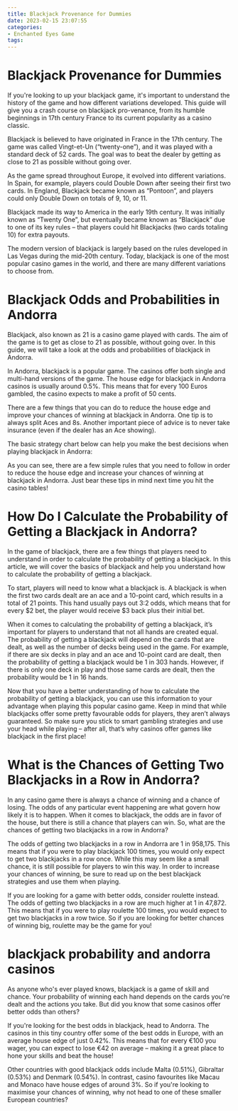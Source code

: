 ```yaml
---
title: Blackjack Provenance for Dummies
date: 2023-02-15 23:07:55
categories:
- Enchanted Eyes Game
tags:
---
```



#  Blackjack Provenance for Dummies

If you're looking to up your blackjack game, it's important to understand the history of the game and how different variations developed. This guide will give you a crash course on blackjack pro-venance, from its humble beginnings in 17th century France to its current popularity as a casino classic.

Blackjack is believed to have originated in France in the 17th century. The game was called Vingt-et-Un (“twenty-one”), and it was played with a standard deck of 52 cards. The goal was to beat the dealer by getting as close to 21 as possible without going over.

As the game spread throughout Europe, it evolved into different variations. In Spain, for example, players could Double Down after seeing their first two cards. In England, Blackjack became known as “Pontoon”, and players could only Double Down on totals of 9, 10, or 11.

Blackjack made its way to America in the early 19th century. It was initially known as “Twenty One”, but eventually became known as “Blackjack” due to one of its key rules – that players could hit Blackjacks (two cards totaling 10) for extra payouts.

The modern version of blackjack is largely based on the rules developed in Las Vegas during the mid-20th century. Today, blackjack is one of the most popular casino games in the world, and there are many different variations to choose from.

#  Blackjack Odds and Probabilities in Andorra 

Blackjack, also known as 21 is a casino game played with cards. The aim of the game is to get as close to 21 as possible, without going over. In this guide, we will take a look at the odds and probabilities of blackjack in Andorra.

In Andorra, blackjack is a popular game. The casinos offer both single and multi-hand versions of the game. The house edge for blackjack in Andorra casinos is usually around 0.5%. This means that for every 100 Euros gambled, the casino expects to make a profit of 50 cents.

There are a few things that you can do to reduce the house edge and improve your chances of winning at blackjack in Andorra. One tip is to always split Aces and 8s. Another important piece of advice is to never take insurance (even if the dealer has an Ace showing).

The basic strategy chart below can help you make the best decisions when playing blackjack in Andorra:

    

As you can see, there are a few simple rules that you need to follow in order to reduce the house edge and increase your chances of winning at blackjack in Andorra. Just bear these tips in mind next time you hit the casino tables!

#  How Do I Calculate the Probability of Getting a Blackjack in Andorra? 

In the game of blackjack, there are a few things that players need to understand in order to calculate the probability of getting a blackjack. In this article, we will cover the basics of blackjack and help you understand how to calculate the probability of getting a blackjack.

To start, players will need to know what a blackjack is. A blackjack is when the first two cards dealt are an ace and a 10-point card, which results in a total of 21 points. This hand usually pays out 3:2 odds, which means that for every $2 bet, the player would receive $3 back plus their initial bet.

When it comes to calculating the probability of getting a blackjack, it’s important for players to understand that not all hands are created equal. The probability of getting a blackjack will depend on the cards that are dealt, as well as the number of decks being used in the game. For example, if there are six decks in play and an ace and 10-point card are dealt, then the probability of getting a blackjack would be 1 in 303 hands. However, if there is only one deck in play and those same cards are dealt, then the probability would be 1 in 16 hands.

Now that you have a better understanding of how to calculate the probability of getting a blackjack, you can use this information to your advantage when playing this popular casino game. Keep in mind that while blackjacks offer some pretty favourable odds for players, they aren’t always guaranteed. So make sure you stick to smart gambling strategies and use your head while playing – after all, that’s why casinos offer games like blackjack in the first place!

#  What is the Chances of Getting Two Blackjacks in a Row in Andorra? 

In any casino game there is always a chance of winning and a chance of losing. The odds of any particular event happening are what govern how likely it is to happen. When it comes to blackjack, the odds are in favor of the house, but there is still a chance that players can win. So, what are the chances of getting two blackjacks in a row in Andorra?

The odds of getting two blackjacks in a row in Andorra are 1 in 958,175. This means that if you were to play blackjack 100 times, you would only expect to get two blackjacks in a row once. While this may seem like a small chance, it is still possible for players to win this way. In order to increase your chances of winning, be sure to read up on the best blackjack strategies and use them when playing.

If you are looking for a game with better odds, consider roulette instead. The odds of getting two blackjacks in a row are much higher at 1 in 47,872. This means that if you were to play roulette 100 times, you would expect to get two blackjacks in a row twice. So if you are looking for better chances of winning big, roulette may be the game for you!

#  blackjack probability and andorra casinos

As anyone who's ever played knows, blackjack is a game of skill and chance. Your probability of winning each hand depends on the cards you're dealt and the actions you take. But did you know that some casinos offer better odds than others?

If you're looking for the best odds in blackjack, head to Andorra. The casinos in this tiny country offer some of the best odds in Europe, with an average house edge of just 0.42%. This means that for every €100 you wager, you can expect to lose €42 on average – making it a great place to hone your skills and beat the house!

Other countries with good blackjack odds include Malta (0.51%), Gibraltar (0.53%) and Denmark (0.54%). In contrast, casino favourites like Macau and Monaco have house edges of around 3%. So if you're looking to maximise your chances of winning, why not head to one of these smaller European countries?
